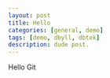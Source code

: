 ```yaml
---
layout: post
title: Hello
categories: [general, demo]
tags: [demo, dbyll, dbtek]
description: dude post.
---
```


Hello Git
